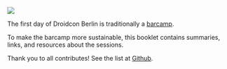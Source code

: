 
![](http://droidcon.com/wp-content/uploads/2015/01/141228_droidcon_logoschrift.png)

The first day of Droidcon Berlin is traditionally a [barcamp](http://barcamp.org).

To make the barcamp more sustainable, this booklet contains summaries, links, and resources about the sessions.

Thank you to all contributes! See the list at [Github](https://github.com/droidcon/gitbook-2015-berlin-barcamp/network/members).
